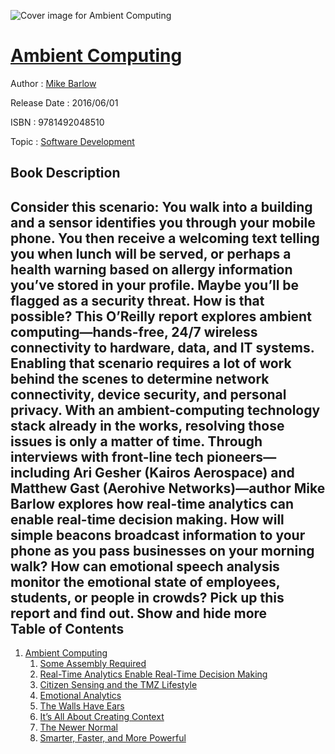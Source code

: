 ![Cover image for Ambient Computing](https://imgdetail.ebookreading.net/cover/cover/software_development/EB9781492048510.jpg)

[Ambient Computing](https://ebookreading.net/view/book/Ambient+Computing-EB9781492048510_1.html "Ambient Computing")
====================================================================================================================

Author : [Mike Barlow](https://ebookreading.net/search/author/Mike+Barlow)

Release Date : 2016/06/01

ISBN : 9781492048510

Topic : [Software Development](https://ebookreading.net/search/category/software-development)

Book Description
-----------------

 Consider this scenario: You walk into a building and a sensor identifies you through your mobile phone. You then receive a welcoming text telling you when lunch will be served, or perhaps a health warning based on allergy information you’ve stored in your profile. Maybe you’ll be flagged as a security threat. How is that possible? This O’Reilly report explores ambient computing—hands-free, 24/7 wireless connectivity to hardware, data, and IT systems.
Enabling that scenario requires a lot of work behind the scenes to determine network connectivity, device security, and personal privacy. With an ambient-computing technology stack already in the works, resolving those issues is only a matter of time. Through interviews with front-line tech pioneers—including Ari Gesher (Kairos Aerospace) and Matthew Gast (Aerohive Networks)—author Mike Barlow explores how real-time analytics can enable real-time decision making.
How will simple beacons broadcast information to your phone as you pass businesses on your morning walk? How can emotional speech analysis monitor the emotional state of employees, students, or people in crowds? Pick up this report and find out.
        Show and hide more                
Table of Contents
-----------------

1. [Ambient Computing](https://ebookreading.net/view/book/Ambient+Computing-EB9781492048510_5.html#idm139883343526224)
    1. [Some Assembly Required](https://ebookreading.net/view/book/Ambient+Computing-EB9781492048510_5.html#idm139883343517584)
    1. [Real-Time Analytics Enable Real-Time Decision Making](https://ebookreading.net/view/book/Ambient+Computing-EB9781492048510_5.html#idm139883343506448)
    1. [Citizen Sensing and the TMZ Lifestyle](https://ebookreading.net/view/book/Ambient+Computing-EB9781492048510_5.html#idm139883343503520)
    1. [Emotional Analytics](https://ebookreading.net/view/book/Ambient+Computing-EB9781492048510_5.html#idm139883343487088)
    1. [The Walls Have Ears](https://ebookreading.net/view/book/Ambient+Computing-EB9781492048510_5.html#idm139883343476608)
    1. [It’s All About Creating Context](https://ebookreading.net/view/book/Ambient+Computing-EB9781492048510_5.html#idm139883343452752)
    1. [The Newer Normal](https://ebookreading.net/view/book/Ambient+Computing-EB9781492048510_5.html#idm139883343450688)
    1. [Smarter, Faster, and More Powerful](https://ebookreading.net/view/book/Ambient+Computing-EB9781492048510_5.html#idm139883343433152)
